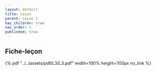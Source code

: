 ```yaml
---
layout: default
title: Leçon
parent: Leçon 3
has_children: true
nav_order: 1
published: true
---
```

## Fiche-leçon

{% pdf "../../assets/pdf/L3/L3.pdf" width=100% height=700px no_link %}



